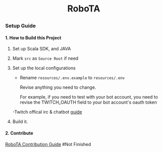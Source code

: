 <h1 align="center">

RoboTA

</h1>


### Setup Guide

#### 1. How to Build this Project

1. Set up Scala SDK, and JAVA
2. Mark `src` as `Source Root` if need
3. Set up the local configurations
    - Rename `resources/.env.example` to `resources/.env`

      Revise anything you need to change.
      
      For example,
      if you need to test with your bot account, you need
      to revise the TWITCH_OAUTH field to your bot account's
      oauth token 
      
   -Twitch offical irc & chatbot <a href ="https://dev.twitch.tv/docs/irc/guide">guide<a>
   

4. Build it.

#### 2. Contribute
[RoboTA Contribution Guide](./CONTRIBUTE.md) #Not Finished


